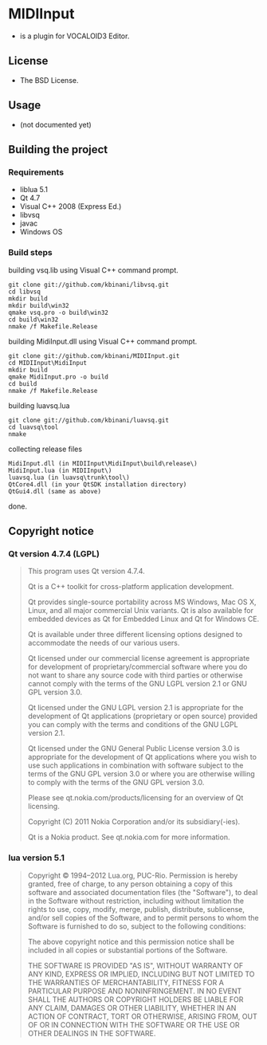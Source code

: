 # MIDIInput

- is a plugin for VOCALOID3 Editor.

## License

- The BSD License.

## Usage

- (not documented yet)

## Building the project

### Requirements
- liblua 5.1
- Qt 4.7
- Visual C++ 2008 (Express Ed.)
- libvsq
- javac
- Windows OS

### Build steps

building vsq.lib using Visual C++ command prompt.

    git clone git://github.com/kbinani/libvsq.git
    cd libvsq
    mkdir build
    mkdir build\win32
    qmake vsq.pro -o build\win32
    cd build\win32
    nmake /f Makefile.Release

building MidiInput.dll using Visual C++ command prompt.

    git clone git://github.com/kbinani/MIDIInput.git
    cd MIDIInput\MidiInput
    mkdir build
    qmake MidiInput.pro -o build
    cd build
    nmake /f Makefile.Release

building luavsq.lua

    git clone git://github.com/kbinani/luavsq.git
    cd luavsq\tool
    nmake

collecting release files

    MidiInput.dll (in MIDIInput\MidiInput\build\release\)
    MidiInput.lua (in MIDIInput\)
    luavsq.lua (in luavsq\trunk\tool\)
    QtCore4.dll (in your QtSDK installation directory)
    QtGui4.dll (same as above)

done.

## Copyright notice

### Qt version 4.7.4 (LGPL)

> This program uses Qt version 4.7.4.
>
> Qt is a C++ toolkit for cross-platform application development.
>
> Qt provides single-source portability across MS Windows, Mac OS X, Linux, and all major commercial Unix variants. Qt is also available for embedded devices as Qt for Embedded Linux and Qt for Windows CE.
>
> Qt is available under three different licensing options designed to accommodate the needs of our various users.
>
> Qt licensed under our commercial license agreement is appropriate for development of proprietary/commercial software where you do not want to share any source code with third parties or otherwise cannot comply with the terms of the GNU LGPL version 2.1 or GNU GPL version 3.0.
>
> Qt licensed under the GNU LGPL version 2.1 is appropriate for the development of Qt applications (proprietary or open source) provided you can comply with the terms and conditions of the GNU LGPL version 2.1.
>
> Qt licensed under the GNU General Public License version 3.0 is appropriate for the development of Qt applications where you wish to use such applications in combination with software subject to the terms of the GNU GPL version 3.0 or where you are otherwise willing to comply with the terms of the GNU GPL version 3.0.
>
> Please see qt.nokia.com/products/licensing for an overview of Qt licensing.
>
> Copyright (C) 2011 Nokia Corporation and/or its subsidiary(-ies).
>
> Qt is a Nokia product. See qt.nokia.com for more information.

### lua version 5.1

> Copyright © 1994–2012 Lua.org, PUC-Rio.
> Permission is hereby granted, free of charge, to any person obtaining a copy of this software and associated documentation files (the "Software"), to deal in the Software without restriction, including without limitation the rights to use, copy, modify, merge, publish, distribute, sublicense, and/or sell copies of the Software, and to permit persons to whom the Software is furnished to do so, subject to the following conditions:
>
> The above copyright notice and this permission notice shall be included in all copies or substantial portions of the Software.
>
> THE SOFTWARE IS PROVIDED "AS IS", WITHOUT WARRANTY OF ANY KIND, EXPRESS OR IMPLIED, INCLUDING BUT NOT LIMITED TO THE WARRANTIES OF MERCHANTABILITY, FITNESS FOR A PARTICULAR PURPOSE AND NONINFRINGEMENT. IN NO EVENT SHALL THE AUTHORS OR COPYRIGHT HOLDERS BE LIABLE FOR ANY CLAIM, DAMAGES OR OTHER LIABILITY, WHETHER IN AN ACTION OF CONTRACT, TORT OR OTHERWISE, ARISING FROM, OUT OF OR IN CONNECTION WITH THE SOFTWARE OR THE USE OR OTHER DEALINGS IN THE SOFTWARE.
